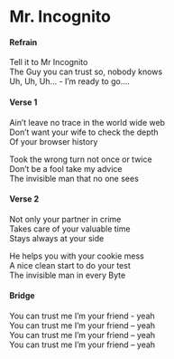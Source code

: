 # Mr. Incognito

#### Refrain 

Tell it to Mr Incognito  
The Guy you can trust so, nobody knows  
Uh, Uh, Uh… - I’m ready to go….

#### Verse 1

Ain’t leave no trace in the world wide web  
Don’t want your wife to check the depth  
Of your browser history

Took the wrong turn not once or twice  
Don’t be a fool take my advice  
The invisible man that no one sees

#### Verse 2

Not only your partner in crime  
Takes care of your valuable time  
Stays always at your side

He helps you with your cookie mess  
A nice clean start to do your test  
The invisible man in every Byte

#### Bridge

You can trust me I’m your friend - yeah  
You can trust me I’m your friend – yeah  
You can trust me I’m your friend – yeah  
You can trust me I’m your friend – yeah
